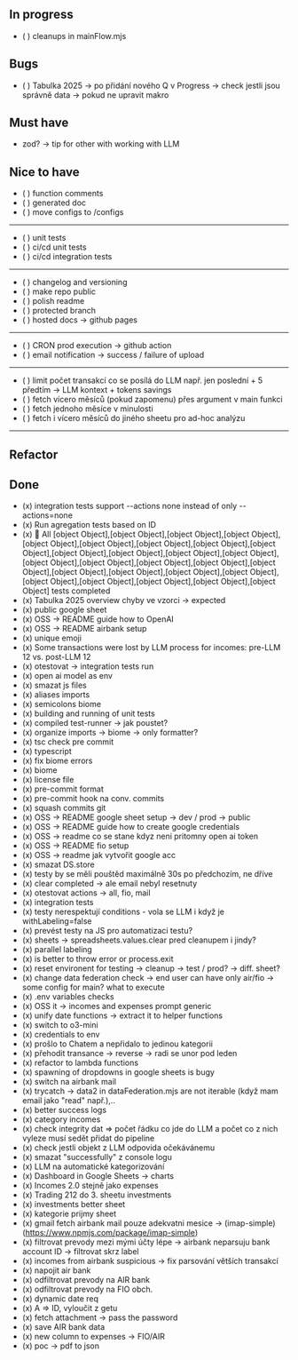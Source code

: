 ## In progress

- ( ) cleanups in mainFlow.mjs

## Bugs

- ( ) Tabulka 2025 -> po přidání nového Q v Progress -> check jestli jsou správně data -> pokud ne upravit makro

## Must have

- zod? -> tip for other with working with LLM

## Nice to have

- ( ) function comments
- ( ) generated doc
- ( ) move configs to /configs

---

- ( ) unit tests
- ( ) ci/cd unit tests
- ( ) ci/cd integration tests

---

- ( ) changelog and versioning
- ( ) make repo public
- ( ) polish readme
- ( ) protected branch
- ( ) hosted docs -> github pages

---

- ( ) CRON prod execution -> github action
- ( ) email notification -> success / failure of upload

---

- ( ) limit počet transakcí co se posílá do LLM např. jen poslední + 5 předtím -> LLM kontext + tokens savings
- ( ) fetch vícero měsíců (pokud zapomenu) přes argument v main funkci
- ( ) fetch jednoho měsíce v minulosti
- ( ) fetch i vícero měsíců do jiného sheetu pro ad-hoc analýzu

---

## Refactor

## Done

- (x) integration tests support --actions none instead of only --actions=none
- (x) Run agregation tests based on ID
- (x) 🏁 All [object Object],[object Object],[object Object],[object Object],[object Object],[object Object],[object Object],[object Object],[object Object],[object Object],[object Object],[object Object],[object Object],[object Object],[object Object],[object Object],[object Object],[object Object],[object Object],[object Object],[object Object],[object Object],[object Object],[object Object],[object Object],[object Object],[object Object] tests completed
- (x) Tabulka 2025 overview chyby ve vzorci -> expected
- (x) public google sheet
- (x) OSS -> README guide how to OpenAI
- (x) OSS -> README airbank setup
- (x) unique emoji
- (x) Some transactions were lost by LLM process for incomes: pre-LLM 12 vs. post-LLM 12
- (x) otestovat -> integration tests run
- (x) open ai model as env
- (x) smazat js files
- (x) aliases imports
- (x) semicolons biome
- (x) building and running of unit tests
- (x) compiled test-runner -> jak poustet?
- (x) organize imports -> biome -> only formatter?
- (x) tsc check pre commit
- (x) typescript
- (x) fix biome errors
- (x) biome
- (x) license file
- (x) pre-commit format
- (x) pre-commit hook na conv. commits
- (x) squash commits git
- (x) OSS -> README google sheet setup -> dev / prod -> public
- (x) OSS -> README guide how to create google credentials
- (x) OSS -> readme co se stane kdyz neni pritomny open ai token
- (x) OSS -> README fio setup
- (x) OSS -> readme jak vytvořit google acc
- (x) smazat DS.store
- (x) testy by se měli pouštěd maximálně 30s po předchozím, ne dříve
- (x) clear completed -> ale email nebyl resetnuty
- (x) otestovat actions -> all, fio, mail
- (x) integration tests
- (x) testy nerespektují conditions - vola se LLM i když je withLabeling=false
- (x) prevést testy na JS pro automatizaci testu?
- (x) sheets -> spreadsheets.values.clear pred cleanupem i jindy?
- (x) parallel labeling
- (x) is better to throw error or process.exit
- (x) reset environent for testing -> cleanup -> test / prod? -> diff. sheet?
- (x) change data federation check -> end user can have only air/fio -> some config for main? what to execute
- (x) .env variables checks
- (x) OSS it -> incomes and expenses prompt generic
- (x) unify date functions -> extract it to helper functions
- (x) switch to o3-mini
- (x) credentials to env
- (x) prošlo to Chatem a nepřidalo to jedinou kategorii
- (x) přehodit transance -> reverse -> radi se unor pod leden
- (x) refactor to lambda functions
- (x) spawning of dropdowns in google sheets is bugy
- (x) switch na airbank mail
- (x) trycatch -> data2 in dataFederation.mjs are not iterable (když mam email jako "read" např.),..
- (x) better success logs
- (x) category incomes
- (x) check integrity dat => počet řádku co jde do LLM a počet co z nich vyleze musí sedět přidat do pipeline
- (x) check jestli objekt z LLM odpovida očekávánemu
- (x) smazat "successfully" z console logu
- (x) LLM na automatické kategorizování
- (x) Dashboard in Google Sheets -> charts
- (x) Incomes 2.0 stejně jako expenses
- (x) Trading 212 do 3. sheetu investments
- (x) investments better sheet
- (x) kategorie prijmy sheet
- (x) gmail fetch airbank mail pouze adekvatni mesice ->
  (imap-simple)(https://www.npmjs.com/package/imap-simple)
- (x) filtrovat prevody mezi mými účty lépe -> airbank neparsuju bank account ID -> filtrovat skrz label
- (x) incomes from airbank suspicious -> fix parsování větších transakcí
- (x) napojit air bank
- (x) odfiltrovat prevody na AIR bank
- (x) odfiltrovat prevody na FIO obch.
- (x) dynamic date req
- (x) A => ID, vyloučit z getu
- (x) fetch attachment -> pass the password
- (x) save AIR bank data
- (x) new column to expenses -> FIO/AIR
- (x) poc -> pdf to json
